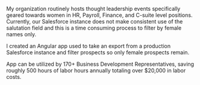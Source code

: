 My organization routinely hosts thought leadership events specifically geared towards women in HR, Payroll, Finance, and C-suite level positions. Currently, our Salesforce instance does not make consistent use of the salutation field and this is a time consuming process to filter by female names only.

I created an Angular app used to take an export from a production Salesforce instance and filter prospects so only female prospects remain.

App can be utilized by 170+ Business Development Representatives, saving roughly 500 hours of labor hours annually totaling over $20,000 in labor costs.
